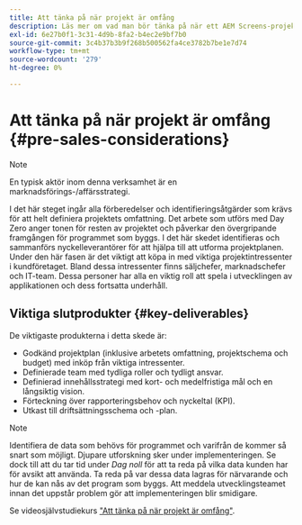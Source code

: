 ```yaml
---
title: Att tänka på när projekt är omfång
description: Läs mer om vad man bör tänka på när ett AEM Screens-projekt omfattar flera projekt.
exl-id: 6e27b0f1-3c31-4d9b-8fa2-b4ec2e9bf7b0
source-git-commit: 3c4b37b3b9f268b500562fa4ce3782b7be1e7d74
workflow-type: tm+mt
source-wordcount: '279'
ht-degree: 0%

---
```


# Att tänka på när projekt är omfång {#pre-sales-considerations}

>[!NOTE]
>En typisk aktör inom denna verksamhet är en marknadsförings-/affärsstrategi.

I det här steget ingår alla förberedelser och identifieringsåtgärder som krävs för att helt definiera projektets omfattning. Det arbete som utförs med Day Zero anger tonen för resten av projektet och påverkar den övergripande framgången för programmet som byggs.
I det här skedet identifieras och sammanförs nyckelleverantörer för att hjälpa till att utforma projektplanen. Under den här fasen är det viktigt att köpa in med viktiga projektintressenter i kundföretaget. Bland dessa intressenter finns säljchefer, marknadschefer och IT-team. Dessa personer har alla en viktig roll att spela i utvecklingen av applikationen och dess fortsatta underhåll.

## Viktiga slutprodukter {#key-deliverables}

De viktigaste produkterna i detta skede är:

* Godkänd projektplan (inklusive arbetets omfattning, projektschema och budget) med inköp från viktiga intressenter.
* Definierade team med tydliga roller och tydligt ansvar.
* Definierad innehållsstrategi med kort- och medelfristiga mål och en långsiktig vision.
* Förteckning över rapporteringsbehov och nyckeltal (KPI).
* Utkast till driftsättningsschema och -plan.

>[!NOTE]
>
>Identifiera de data som behövs för programmet och varifrån de kommer så snart som möjligt. Djupare utforskning sker under implementeringen. Se dock till att du tar tid under *Dag noll* för att ta reda på vilka data kunden har för avsikt att använda. Ta reda på var dessa data lagras för närvarande och hur de kan nås av det program som byggs. Att meddela utvecklingsteamet innan det uppstår problem gör att implementeringen blir smidigare.

Se videosjälvstudiekurs [&quot;Att tänka på när projekt är omfång&quot;](https://experienceleague.adobe.com/en/docs/experience-manager-screens/user-guide/digital-signage-network/project-considerations).
